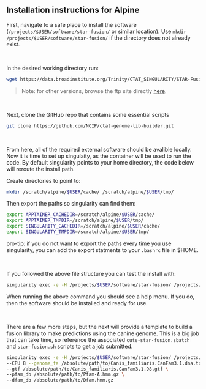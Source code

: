 ## Installation instructions for Alpine

First, navigate to a safe place to install the software (`/projects/$USER/software/star-fusion/` or similar location). Use `mkdir /projects/$USER/software/star-fusion/` if the directory does not already exist.

<br>

In the desired working directory run:
```sh
wget https://data.broadinstitute.org/Trinity/CTAT_SINGULARITY/STAR-Fusion/star-fusion.v1.12.0.simg
```

> Note: for other versions, browse the ftp site directly [here](https://data.broadinstitute.org/Trinity/CTAT_SINGULARITY/STAR-Fusion/).

<br>

Next, clone the GitHub repo that contains some essential scripts
```sh
git clone https://github.com/NCIP/ctat-genome-lib-builder.git
```

<br>

From here, all of the required external software should be avalible locally. Now it is time to set up singulaity, as the container will be used to run the code. By default singularity points to your home directory, the code below will reroute the install path.

Create directories to point to:
```sh
mkdir /scratch/alpine/$USER/cache/ /scratch/alpine/$USER/tmp/
```

Then export the paths so singularity can find them:
```sh
export APPTAINER_CACHEDIR=/scratch/alpine/$USER/cache/
export APPTAINER_TMPDIR=/scratch/alpine/$USER/tmp/
export SINGULARITY_CACHEDIR=/scratch/alpine/$USER/cache/
export SINGULARITY_TMPDIR=/scratch/alpine/$USER/tmp/
```

pro-tip: if you do not want to export the paths every time you use singularity, you can add the export statments to your `.bashrc` file in $HOME.

<br>

If you followed the above file structure you can test the install with:
```sh
singularity exec -e -H /projects/$USER/software/star-fusion/ /projects/$USER/software/star-fusion/star-fusion.v1.12.0.simg /projects/$USER/software/star-fusion/ctat-genome-lib-builder/prep_genome_lib.pl -h
```

When running the above command you should see a help menu. If you do, then the software should be installed and ready for use.

<br>

There are a few more steps, but the next will provide a template to build a fusion library to make predictions using the canine genome. This is a big job that can take time, so reference the associated `cute-star-fusion.sbatch` and `star-fusion.sh` scripts to get a job submitted.
```sh
singularity exec -e -H /projects/$USER/software/star-fusion/ /projects/$USER/software/star-fusion/star-fusion.v1.12.0.simg /projects/$USER/software/STAR-Fusion/star-fusion/ctat-genome-lib-builder/prep_genome_lib.pl \
--CPU 8 --genome_fa /absolute/path/to/Canis_familiaris.CanFam3.1.dna.toplevel.fa \
--gtf /absolute/path/to/Canis_familiaris.CanFam3.1.98.gtf \
--pfam_db /absolute/path/to/Pfam-A.hmm.gz \
--dfam_db /absolute/path/to/Dfam.hmm.gz
```
